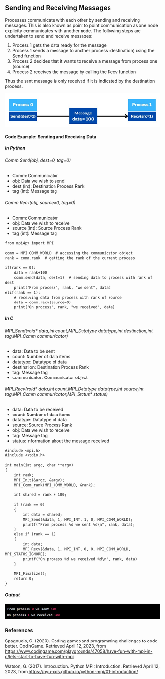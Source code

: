 ## Sending and Receiving Messages

Processes communicate with each other by sending and receiving messages. This is also known as point to point communication as one node explicity communicates with another node. The following steps are undertaken to send and receive messages:

1. Process 1 gets the data ready for the message
2. Process 1 sends a message to another process (destination) using the Send function
3. Process 2 decides that it wants to receive a message from process one (source)
4. Process 2 receives the message by calling the Recv function

Thus the sent message is only received if it is indicated by the destination process.

![alt text](https://github.com/japnitahuja/guide-to-mpi/blob/main/documentation/images/messages.jpg)

#### Code Example: Sending and Receiving Data

##### In Python

###### Comm.Send(obj, dest=0, tag=0)
- Comm: Communicator
- obj: Data we wish to send
- dest (int): Destination Process Rank
- tag (int): Message tag

###### Comm.Recv(obj, source=0, tag=0)
- Comm: Communicator
- obj: Data we wish to receive
- source (int): Source Process Rank
- tag (int): Message tag

```
from mpi4py import MPI

comm = MPI.COMM_WORLD  # accessing the communicator object
rank = comm.rank  # getting the rank of the current process

if(rank == 0):
    data = rank+100
    comm.send(data, dest=1)  # sending data to process with rank of dest
    print("From process", rank, "we sent", data)
elif(rank == 1):
    # receiving data from process with rank of source
    data = comm.recv(source=0)
    print("On process", rank, "we received", data)
```

##### In C

###### MPI_Send(void* data,int count,MPI_Datatype datatype,int destination,int tag,MPI_Comm communicator)
- data: Data to be sent
- count: Number of data items
- datatype: Datatype of data
- destination: Destination Process Rank
- tag: Message tag
- communicator: Communicator object

###### MPI_Recv(void* data,int count,MPI_Datatype datatype,int source,int tag,MPI_Comm communicator,MPI_Status* status)
- data: Data to be received
- count: Number of data items
- datatype: Datatype of data
- source: Source Process Rank
- obj: Data we wish to receive
- tag: Message tag
- status: information about the message received

```
#include <mpi.h>
#include <stdio.h>

int main(int argc, char **argv)
{
    int rank;
    MPI_Init(&argc, &argv);
    MPI_Comm_rank(MPI_COMM_WORLD, &rank);

    int shared = rank + 100;

    if (rank == 0)
    {
        int data = shared;
        MPI_Send(&data, 1, MPI_INT, 1, 0, MPI_COMM_WORLD);
        printf("From process %d we sent %d\n", rank, data);
    }
    else if (rank == 1)
    {
        int data;
        MPI_Recv(&data, 1, MPI_INT, 0, 0, MPI_COMM_WORLD, MPI_STATUS_IGNORE);
        printf("On process %d we received %d\n", rank, data);
    }

    MPI_Finalize();
    return 0;
}
```

##### Output

![alt text](https://github.com/japnitahuja/guide-to-mpi/blob/main/documentation/images/output3.jpg)

### References

Spagnuolo, C. (2020). Coding games and programming challenges to code better. CodinGame. Retrieved April 12, 2023, from https://www.codingame.com/playgrounds/47058/have-fun-with-mpi-in-c/lets-start-to-have-fun-with-mpi

Watson, G. (2017). Introduction. Python MPI: Introduction. Retrieved April 12, 2023, from https://nyu-cds.github.io/python-mpi/01-introduction/ 
